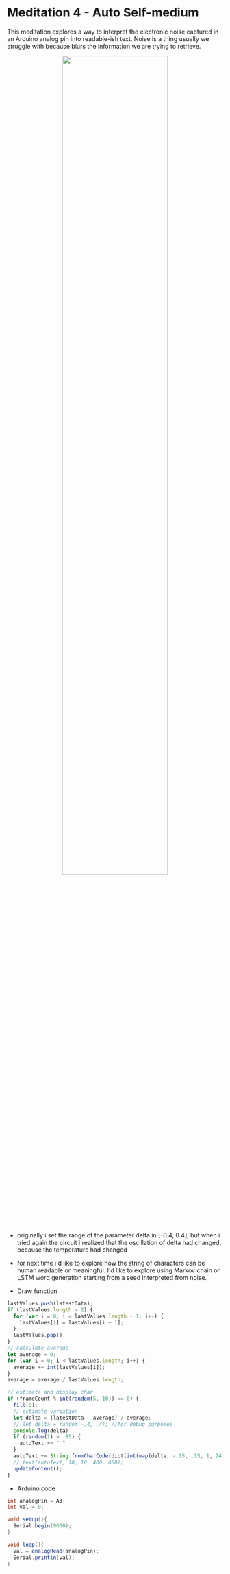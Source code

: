 # Meditation 4 - Auto Self-medium
This meditation explores a way to interpret the electronic noise captured in an Arduino analog pin into readable-ish text. Noise is a thing usually we struggle with because blurs the information we are trying to retrieve.

<p align="center">
  <img src="https://github.com/guillemontecinos/itp_spring_2019_electronic_rituals/blob/master/meditation_4/documentation/noise_autowriter.gif" align="middle" width="70%">
</p>

* originally i set the range of the parameter delta in [-0.4, 0.4], but when i tried again the circuit i realized that the oscillation of delta had changed, because the temperature had changed
* for next time i'd like to explore how the string of characters can be human readable or meaningful. I'd like to explore using Markov chain or LSTM word generation starting from a seed interpreted from noise.


* Draw function
```javascript
lastValues.push(latestData);
if (lastValues.length > 2) {
  for (var i = 0; i < lastValues.length - 1; i++) {
    lastValues[i] = lastValues[i + 1];
  }
  lastValues.pop();
}
// calculate average
let average = 0;
for (var i = 0; i < lastValues.length; i++) {
  average += int(lastValues[i]);
}
average = average / lastValues.length;

// estimate and display char
if (frameCount % int(random(5, 10)) == 0) {
  fill(0);
  // estimate variation
  let delta = (latestData - average) / average;
  // let delta = random(-.4, .4); //for debug purposes
  console.log(delta)
  if (random(1) > .85) {
    autoText += " "
  }
  autoText += String.fromCharCode(dict[int(map(delta, -.15, .15, 1, 24))]);
  // text(autoText, 10, 10, 400, 400);
  updateContent();
}
```



* Arduino code

```Java
int analogPin = A3;
int val = 0;

void setup(){
  Serial.begin(9600);
}

void loop(){
  val = analogRead(analogPin);
  Serial.println(val);
}
```
